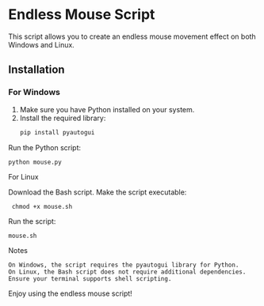 # Endless Mouse Script

This script allows you to create an endless mouse movement effect on both Windows and Linux.

## Installation

### For Windows
1. Make sure you have Python installed on your system.
2. Install the required library:
   ```bash
   pip install pyautogui

Run the Python script:

    python mouse.py

For Linux

   Download the Bash script.
    Make the script executable:

     chmod +x mouse.sh

Run the script:

    mouse.sh

Notes

    On Windows, the script requires the pyautogui library for Python.
    On Linux, the Bash script does not require additional dependencies. Ensure your terminal supports shell scripting.

Enjoy using the endless mouse script!
